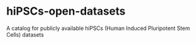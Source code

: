 # hiPSCs-open-datasets
A catalog for publicly available hiPSCs (Human Induced Pluripotent Stem Cells) datasets
